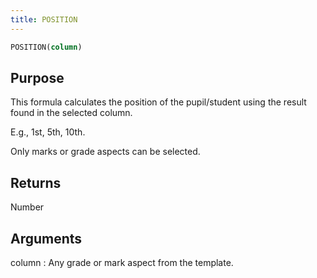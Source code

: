 ```yaml
---
title: POSITION
---
```


~~~ sql
POSITION(column)
~~~

## Purpose

This formula calculates the position of the pupil/student using the result found in the selected column. 

E.g., 1st, 5th, 10th.

Only marks or grade aspects can be selected.

## Returns

Number

## Arguments

column
: Any grade or mark aspect from the template.